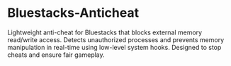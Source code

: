 # Bluestacks-Anticheat
Lightweight anti-cheat for Bluestacks that blocks external memory read/write access. Detects unauthorized processes and prevents memory manipulation in real-time using low-level system hooks. Designed to stop cheats and ensure fair gameplay.

